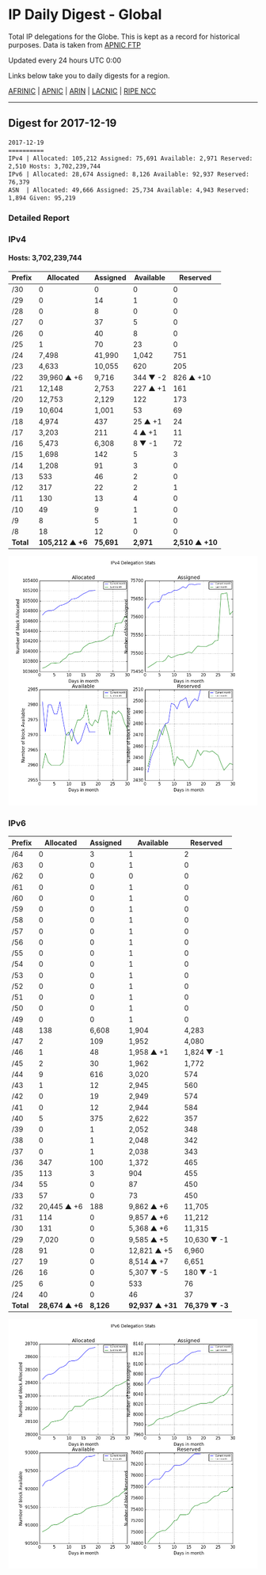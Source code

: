 # IP Daily Digest - Global

Total IP delegations for the Globe. This is kept as a record for historical purposes. Data is taken from [APNIC FTP](https://ftp.apnic.net/)

Updated every 24 hours UTC 0:00

Links below take you to daily digests for a region.

[AFRINIC](./archives/AFRINIC/) | [APNIC](./archives/APNIC/) | [ARIN](./archives/ARIN/) | [LACNIC](./archives/LACNIC/) | [RIPE NCC](./archives/RIPE_NCC/)

---

## Digest for 2017-12-19
```
2017-12-19
==========
IPv4 | Allocated: 105,212 Assigned: 75,691 Available: 2,971 Reserved: 2,510 Hosts: 3,702,239,744
IPv6 | Allocated: 28,674 Assigned: 8,126 Available: 92,937 Reserved: 76,379
ASN  | Allocated: 49,666 Assigned: 25,734 Available: 4,943 Reserved: 1,894 Given: 95,219
```

### Detailed Report

### IPv4

#### Hosts: **3,702,239,744**

| Prefix | Allocated | Assigned | Available | Reserved |
| ----- | ----- | ----- | ----- | ----- |
| /30 | 0 | 0 | 0 | 0 |
| /29 | 0 | 14 | 1 | 0 |
| /28 | 0 | 8 | 0 | 0 |
| /27 | 0 | 37 | 5 | 0 |
| /26 | 0 | 40 | 8 | 0 |
| /25 | 1 | 70 | 23 | 0 |
| /24 | 7,498 | 41,990 | 1,042 | 751 |
| /23 | 4,633 | 10,055 | 620 | 205 |
| /22 | 39,960 ▲ +6 | 9,716 | 344 ▼ -2 | 826 ▲ +10 |
| /21 | 12,148 | 2,753 | 227 ▲ +1 | 161 |
| /20 | 12,753 | 2,129 | 122 | 173 |
| /19 | 10,604 | 1,001 | 53 | 69 |
| /18 | 4,974 | 437 | 25 ▲ +1 | 24 |
| /17 | 3,203 | 211 | 4 ▲ +1 | 11 |
| /16 | 5,473 | 6,308 | 8 ▼ -1 | 72 |
| /15 | 1,698 | 142 | 5 | 3 |
| /14 | 1,208 | 91 | 3 | 0 |
| /13 | 533 | 46 | 2 | 0 |
| /12 | 317 | 22 | 2 | 1 |
| /11 | 130 | 13 | 4 | 0 |
| /10 | 49 | 9 | 1 | 0 |
| /9 | 8 | 5 | 1 | 0 |
| /8 | 18 | 12 | 0 | 0 |
| **Total** | **105,212 ▲ +6** | **75,691** | **2,971** | **2,510 ▲ +10** |

![ipv4-stats](ipv4-figure.png)

### IPv6

| Prefix | Allocated | Assigned | Available | Reserved |
| ----- | ----- | ----- | ----- | ----- |
| /64 | 0 | 3 | 1 | 2 |
| /63 | 0 | 0 | 1 | 0 |
| /62 | 0 | 0 | 0 | 0 |
| /61 | 0 | 0 | 1 | 0 |
| /60 | 0 | 0 | 1 | 0 |
| /59 | 0 | 0 | 1 | 0 |
| /58 | 0 | 0 | 1 | 0 |
| /57 | 0 | 0 | 1 | 0 |
| /56 | 0 | 0 | 1 | 0 |
| /55 | 0 | 0 | 1 | 0 |
| /54 | 0 | 0 | 1 | 0 |
| /53 | 0 | 0 | 1 | 0 |
| /52 | 0 | 0 | 1 | 0 |
| /51 | 0 | 0 | 1 | 0 |
| /50 | 0 | 0 | 1 | 0 |
| /49 | 0 | 0 | 1 | 0 |
| /48 | 138 | 6,608 | 1,904 | 4,283 |
| /47 | 2 | 109 | 1,952 | 4,080 |
| /46 | 1 | 48 | 1,958 ▲ +1 | 1,824 ▼ -1 |
| /45 | 2 | 30 | 1,962 | 1,772 |
| /44 | 9 | 616 | 3,020 | 574 |
| /43 | 1 | 12 | 2,945 | 560 |
| /42 | 0 | 19 | 2,949 | 574 |
| /41 | 0 | 12 | 2,944 | 584 |
| /40 | 5 | 375 | 2,622 | 357 |
| /39 | 0 | 1 | 2,052 | 348 |
| /38 | 0 | 1 | 2,048 | 342 |
| /37 | 0 | 1 | 2,038 | 343 |
| /36 | 347 | 100 | 1,372 | 465 |
| /35 | 113 | 3 | 904 | 455 |
| /34 | 55 | 0 | 87 | 450 |
| /33 | 57 | 0 | 73 | 450 |
| /32 | 20,445 ▲ +6 | 188 | 9,862 ▲ +6 | 11,705 |
| /31 | 114 | 0 | 9,857 ▲ +6 | 11,212 |
| /30 | 131 | 0 | 5,368 ▲ +6 | 11,315 |
| /29 | 7,020 | 0 | 9,585 ▲ +5 | 10,630 ▼ -1 |
| /28 | 91 | 0 | 12,821 ▲ +5 | 6,960 |
| /27 | 19 | 0 | 8,514 ▲ +7 | 6,651 |
| /26 | 16 | 0 | 5,307 ▼ -5 | 180 ▼ -1 |
| /25 | 6 | 0 | 533 | 76 |
| /24 | 40 | 0 | 46 | 37 |
| **Total** | **28,674 ▲ +6** | **8,126** | **92,937 ▲ +31** | **76,379 ▼ -3** |

![ipv6-stats](ipv6-figure.png)